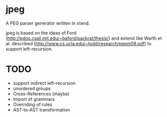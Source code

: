 jpeg
====

A PEG parser generator written in xtend.

jpeg is based on the ideas of Ford (http://pdos.csail.mit.edu/~baford/packrat/thesis/)
and extend like Warth et al. described (http://www.cs.ucla.edu/~todd/research/pepm08.pdf) to support left-recursion.

TODO
====
* support indirect left-recursion
* unordered groups
* Cross-References (maybe)
* Import of grammars
* Overriding of rules
* AST-to-AST transformation
